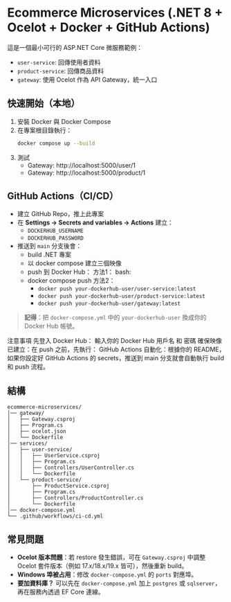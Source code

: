 # Ecommerce Microservices (.NET 8 + Ocelot + Docker + GitHub Actions)

這是一個最小可行的 ASP.NET Core 微服務範例：
- `user-service`: 回傳使用者資料
- `product-service`: 回傳商品資料
- `gateway`: 使用 Ocelot 作為 API Gateway，統一入口

## 快速開始（本地）
1. 安裝 Docker 與 Docker Compose
2. 在專案根目錄執行：
   ```bash
   docker compose up --build
   ```
3. 測試
   - Gateway: http://localhost:5000/user/1
   - Gateway: http://localhost:5000/product/1
 
## GitHub Actions（CI/CD）
- 建立 GitHub Repo，推上此專案
- 在 **Settings → Secrets and variables → Actions** 建立：
  - `DOCKERHUB_USERNAME`
  - `DOCKERHUB_PASSWORD`
- 推送到 `main` 分支後會：
  - build .NET 專案
  - 以 docker compose 建立三個映像
  - push 到 Docker Hub：
  方法1：
  bash: 
  - docker compose push 
  方法2：
    - `docker push your-dockerhub-user/user-service:latest`
    - `docker push your-dockerhub-user/product-service:latest`
    - `docker push your-dockerhub-user/gateway:latest`

> **記得**：把 `docker-compose.yml` 中的 `your-dockerhub-user` 換成你的 Docker Hub 帳號。


注意事項
先登入 Docker Hub：
輸入你的 Docker Hub 用戶名 和 密碼 
確保映像已建立：在 push 之前，先執行：
GitHub Actions 自動化：根據你的 README，如果你設定好 GitHub Actions 的 secrets，推送到 main 分支就會自動執行 build 和 push 流程。

## 結構
```
ecommerce-microservices/
│── gateway/
│   ├── Gateway.csproj
│   ├── Program.cs
│   ├── ocelot.json
│   └── Dockerfile
│── services/
│   ├── user-service/
│   │   ├── UserService.csproj
│   │   ├── Program.cs
│   │   ├── Controllers/UserController.cs
│   │   └── Dockerfile
│   └── product-service/
│       ├── ProductService.csproj
│       ├── Program.cs
│       ├── Controllers/ProductController.cs
│       └── Dockerfile
│── docker-compose.yml
└── .github/workflows/ci-cd.yml
```

## 常見問題
- **Ocelot 版本問題**：若 restore 發生錯誤，可在 `Gateway.csproj` 中調整 Ocelot 套件版本（例如 17.x/18.x/19.x 皆可），然後重新 build。
- **Windows 埠被占用**：修改 `docker-compose.yml` 的 `ports` 對應埠。
- **要加資料庫？** 可以先在 `docker-compose.yml` 加上 `postgres` 或 `sqlserver`，再在服務內透過 EF Core 連線。
